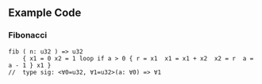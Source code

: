 ## Example Code

### Fibonacci

```
fib ( n: u32 ) => u32
    { x1 = 0 x2 = 1 loop if a > 0 { r = x1  x1 = x1 + x2  x2 = r  a = a - 1 } x1 }
//  type sig: <∀0=u32, ∀1=u32>(a: ∀0) => ∀1
```
